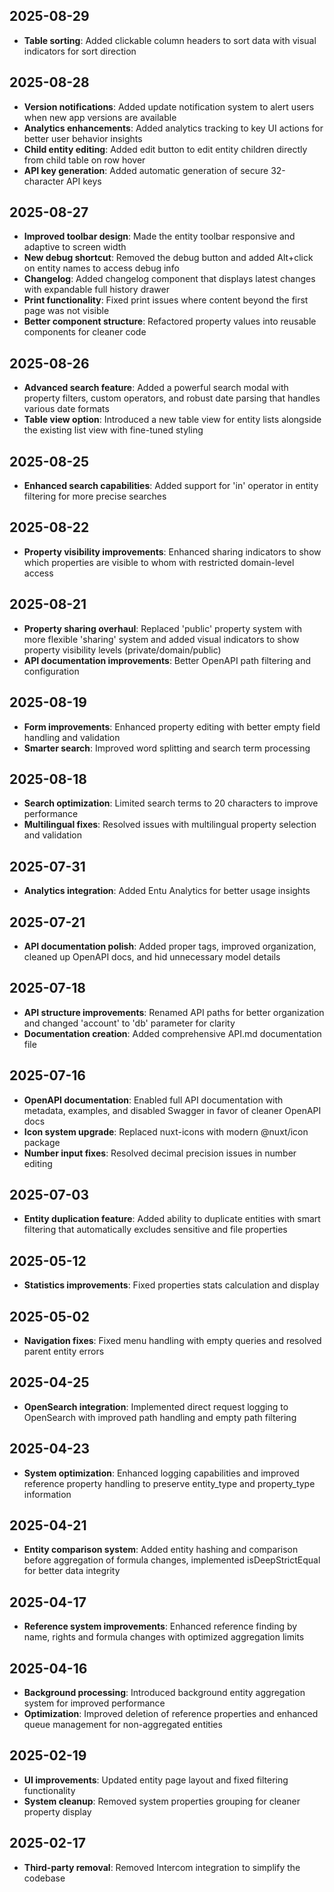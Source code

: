 ## 2025-08-29
- **Table sorting**: Added clickable column headers to sort data with visual indicators for sort direction

## 2025-08-28
- **Version notifications**: Added update notification system to alert users when new app versions are available
- **Analytics enhancements**: Added analytics tracking to key UI actions for better user behavior insights
- **Child entity editing**: Added edit button to edit entity children directly from child table on row hover
- **API key generation**: Added automatic generation of secure 32-character API keys

## 2025-08-27
- **Improved toolbar design**: Made the entity toolbar responsive and adaptive to screen width
- **New debug shortcut**: Removed the debug button and added Alt+click on entity names to access debug info
- **Changelog**: Added changelog component that displays latest changes with expandable full history drawer
- **Print functionality**: Fixed print issues where content beyond the first page was not visible
- **Better component structure**: Refactored property values into reusable components for cleaner code

## 2025-08-26
- **Advanced search feature**: Added a powerful search modal with property filters, custom operators, and robust date parsing that handles various date formats
- **Table view option**: Introduced a new table view for entity lists alongside the existing list view with fine-tuned styling

## 2025-08-25
- **Enhanced search capabilities**: Added support for 'in' operator in entity filtering for more precise searches

## 2025-08-22
- **Property visibility improvements**: Enhanced sharing indicators to show which properties are visible to whom with restricted domain-level access

## 2025-08-21
- **Property sharing overhaul**: Replaced 'public' property system with more flexible 'sharing' system and added visual indicators to show property visibility levels (private/domain/public)
- **API documentation improvements**: Better OpenAPI path filtering and configuration

## 2025-08-19
- **Form improvements**: Enhanced property editing with better empty field handling and validation
- **Smarter search**: Improved word splitting and search term processing

## 2025-08-18
- **Search optimization**: Limited search terms to 20 characters to improve performance
- **Multilingual fixes**: Resolved issues with multilingual property selection and validation

## 2025-07-31
- **Analytics integration**: Added Entu Analytics for better usage insights

## 2025-07-21
- **API documentation polish**: Added proper tags, improved organization, cleaned up OpenAPI docs, and hid unnecessary model details

## 2025-07-18
- **API structure improvements**: Renamed API paths for better organization and changed 'account' to 'db' parameter for clarity
- **Documentation creation**: Added comprehensive API.md documentation file

## 2025-07-16
- **OpenAPI documentation**: Enabled full API documentation with metadata, examples, and disabled Swagger in favor of cleaner OpenAPI docs
- **Icon system upgrade**: Replaced nuxt-icons with modern @nuxt/icon package
- **Number input fixes**: Resolved decimal precision issues in number editing

## 2025-07-03
- **Entity duplication feature**: Added ability to duplicate entities with smart filtering that automatically excludes sensitive and file properties

## 2025-05-12
- **Statistics improvements**: Fixed properties stats calculation and display

## 2025-05-02
- **Navigation fixes**: Fixed menu handling with empty queries and resolved parent entity errors

## 2025-04-25
- **OpenSearch integration**: Implemented direct request logging to OpenSearch with improved path handling and empty path filtering

## 2025-04-23
- **System optimization**: Enhanced logging capabilities and improved reference property handling to preserve entity_type and property_type information

## 2025-04-21
- **Entity comparison system**: Added entity hashing and comparison before aggregation of formula changes, implemented isDeepStrictEqual for better data integrity

## 2025-04-17
- **Reference system improvements**: Enhanced reference finding by name, rights and formula changes with optimized aggregation limits

## 2025-04-16
- **Background processing**: Introduced background entity aggregation system for improved performance
- **Optimization**: Improved deletion of reference properties and enhanced queue management for non-aggregated entities

## 2025-02-19
- **UI improvements**: Updated entity page layout and fixed filtering functionality
- **System cleanup**: Removed system properties grouping for cleaner property display

## 2025-02-17
- **Third-party removal**: Removed Intercom integration to simplify the codebase
